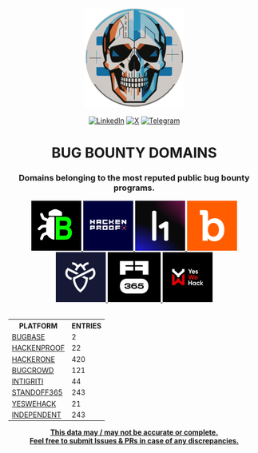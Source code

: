<div align='center'>
<p>
<a href='https://www.arpsyndicate.io'><img src='images/arpsyndicate.png' alt='A.R.P. Syndicate' height=200></a>

<div id='badges'><a href='https://www.linkedin.com/company/arpsyndicate'>
<img src='https://img.shields.io/badge/LinkedIn-black?style=for-the-badge&logo=linkedin&logoColor=white' alt='LinkedIn'/></a> <a href='https://twitter.com/arpsyndicate'><img src='https://img.shields.io/badge/X-black?style=for-the-badge&logo=x&logoColor=white' alt='X'/></a> <a href='https://t.me/arpsyndicate'><img src='https://img.shields.io/badge/Telegram-black?style=for-the-badge&logo=telegram&logoColor=white' alt='Telegram'/></a></div><h1>BUG BOUNTY DOMAINS</h1>
<h3>Domains belonging to the most reputed public bug bounty programs.</h3><table>
<a href="https://bugbase.ai/login"><img src="./images/bugbase.png" height=100>
<a href="https://dashboard.hackenproof.com/login"><img src="./images/hackenproof.png" height=100>
<a href="https://hackerone.com/users/sign_in"><img src="./images/hackerone.jpg" height=100>
<a href="https://www.bugcrowd.com/login/"><img src="./images/bugcrowd.png" height=100>
<a href="https://login.intigriti.com/account/login"><img src="./images/intigriti.jpg" height=100>
<a href="https://auth.standoff365.com/en-US/account/login/?partner_name=StandoffIndia2024"><img src="./images/standoff.jpeg" height=100>
<a href="https://yeswehack.com/auth/login"><img src="./images/yeswehack.jpeg" height=100>
<br>
<br>
<tr><th>PLATFORM</th><th>ENTRIES</th></tr>
<tr><td><a href="https://github.com/ARPSyndicate/bug-bounty-domains/blob/master/bugbase.md">BUGBASE</a></td><td>2</td></tr>
<tr><td><a href="https://github.com/ARPSyndicate/bug-bounty-domains/blob/master/hackenproof.md">HACKENPROOF</a></td><td>22</td></tr>
<tr><td><a href="https://github.com/ARPSyndicate/bug-bounty-domains/blob/master/hackerone.md">HACKERONE</a></td><td>420</td></tr>
<tr><td><a href="https://github.com/ARPSyndicate/bug-bounty-domains/blob/master/bugcrowd.md">BUGCROWD</a></td><td>121</td></tr>
<tr><td><a href="https://github.com/ARPSyndicate/bug-bounty-domains/blob/master/intigriti.md">INTIGRITI</a></td><td>44</td></tr>
<tr><td><a href="https://github.com/ARPSyndicate/bug-bounty-domains/blob/master/standoff365.md">STANDOFF365</a></td><td>243</td></tr>
<tr><td><a href="https://github.com/ARPSyndicate/bug-bounty-domains/blob/master/yeswehack.md">YESWEHACK</a></td><td>21</td></tr>
<tr><td><a href="https://github.com/ARPSyndicate/bug-bounty-domains/blob/master/independent.md">INDEPENDENT</a></td><td>243</td></tr>
</table><b>This data may / may not be accurate or complete.
<br>Feel free to submit Issues & PRs in case of any discrepancies.</b></div>
